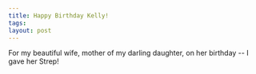 ```yaml
---
title: Happy Birthday Kelly!
tags: 
layout: post
---
```

For my beautiful wife, mother of my darling daughter, on her birthday -- I gave her Strep!
